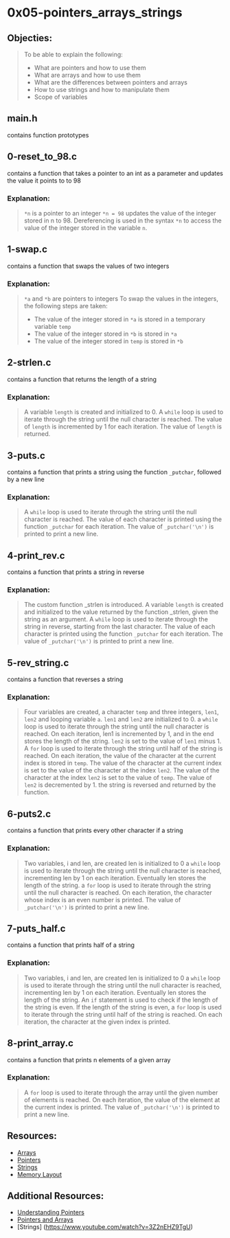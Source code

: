 # 0x05-pointers_arrays_strings

## Objecties:

> To be able to explain the following:
>
> - What are pointers and how to use them
> - What are arrays and how to use them
> - What are the differences between pointers and arrays
> - How to use strings and how to manipulate them
> - Scope of variables

## main.h

contains function prototypes

## 0-reset_to_98.c

contains a function that takes a pointer
to an int as a parameter and updates the
value it points to to 98

### Explanation:

> `*n` is a pointer to an integer
> `*n = 98` updates the value of the integer stored in n to 98.
> Dereferencing is used in the syntax `*n` to access the value of the integer stored in the variable `n`.

## 1-swap.c

contains a function that swaps the values
of two integers

### Explanation:

> `*a` and `*b` are pointers to integers
> To swap the values in the integers, the following steps are taken:
>
> - The value of the integer stored in `*a` is stored in a temporary variable `temp`
> - The value of the integer stored in `*b` is stored in `*a`
> - The value of the integer stored in `temp` is stored in `*b`

## 2-strlen.c

contains a function that returns the length
of a string

### Explanation:

> A variable `length` is created and initialized to 0.
> A `while` loop is used to iterate through the string until the null character is reached.
> The value of `length` is incremented by 1 for each iteration.
> The value of `length` is returned.

## 3-puts.c

contains a function that prints a string using the function `_putchar`,
followed by a new line

### Explanation:

> A `while` loop is used to iterate through the string until the null character is reached.
> The value of each character is printed using the function `_putchar` for each iteration.
> The value of `_putchar('\n')` is printed to print a new line.

## 4-print_rev.c

contains a function that prints a string
in reverse

### Explanation:

> The custom function \_strlen is introduced.
> A variable `length` is created and initialized to the value returned by the function \_strlen, given the string as an argument.
> A `while` loop is used to iterate through the string in reverse, starting from the last character.
> The value of each character is printed using the function `_putchar` for each iteration.
> The value of `_putchar('\n')` is printed to print a new line.

## 5-rev_string.c

contains a function that reverses a
string

### Explanation:

> Four variables are created, a character `temp` and three integers, `len1`, `len2` and looping variable `a`.
> `len1` and `len2` are initialized to 0.
> a `while` loop is used to iterate through the string until the null character is reached.
> On each iteration, len1 is incremented by 1, and in the end stores the length of the string.
> `len2` is set to the value of `len1` minus 1.
> A `for` loop is used to iterate through the string until half of the string is reached.
> On each iteration, the value of the character at the current index is stored in `temp`.
> The value of the character at the current index is set to the value of the character at the index `len2`.
> The value of the character at the index `len2` is set to the value of `temp`.
> The value of `len2` is decremented by 1.
> the string is reversed and returned by the function.

## 6-puts2.c

contains a function that prints every other character if a string

### Explanation:

> Two variables, i and len, are created
> len is initialized to 0
> a `while` loop is used to iterate through the string until the null character is reached, incrementing len by 1 on each iteration.
> Eventually len stores the length of the string.
> a `for` loop is used to iterate through the string until the null character is reached.
> On each iteration, the character whose index is an even number is printed.
> The value of `_putchar('\n')` is printed to print a new line.

## 7-puts_half.c

contains a function that prints half of
a string

### Explanation:

> Two variables, i and len, are created
> len is initialized to 0
> a `while` loop is used to iterate through the string until the null character is reached, incrementing len by 1 on each iteration.
> Eventually len stores the length of the string.
> An `if` statement is used to check if the length of the string is even.
> If the length of the string is even, a `for` loop is used to iterate through the string until half of the string is reached.
> On each iteration, the character at the given index is printed.

## 8-print_array.c

contains a function that prints n elements
of a given array

### Explanation:

> A `for` loop is used to iterate through the array until the given number of elements is reached.
> On each iteration, the value of the element at the current index is printed.
> The value of `_putchar('\n')` is printed to print a new line.

## Resources:

- [Arrays](https://www.tutorialspoint.com/cprogramming/c_arrays.htm)
- [Pointers](https://www.tutorialspoint.com/cprogramming/c_pointers.htm)
- [Strings](https://www.tutorialspoint.com/cprogramming/c_strings.htm)
- [Memory Layout](https://aticleworld.com/memory-layout-of-c-program/)

## Additional Resources:

- [Understanding Pointers](https://www.youtube.com/watch?v=vp6dlzFL1AA)
- [Pointers and Arrays](https://www.youtube.com/watch?v=5BpYD7TxvAg)
- [Strings] (https://www.youtube.com/watch?v=3Z2nEHZ9TgU)
